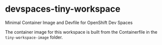 # devspaces-tiny-workspace
Minimal Container Image and Devfile for OpenShift Dev Spaces

The container image for this workspace is built from the Containerfile in the `tiny-workspace-image` folder.


